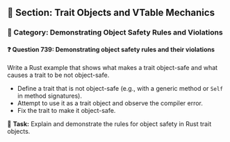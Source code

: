 ## 📘 Section: Trait Objects and VTable Mechanics
### 🔹 Category: Demonstrating Object Safety Rules and Violations
#### ❓ Question 739: Demonstrating object safety rules and their violations

Write a Rust example that shows what makes a trait object-safe and what causes a trait to be not object-safe.

- Define a trait that is not object-safe (e.g., with a generic method or `Self` in method signatures).
- Attempt to use it as a trait object and observe the compiler error.
- Fix the trait to make it object-safe.

🔧 **Task:** Explain and demonstrate the rules for object safety in Rust trait objects.
